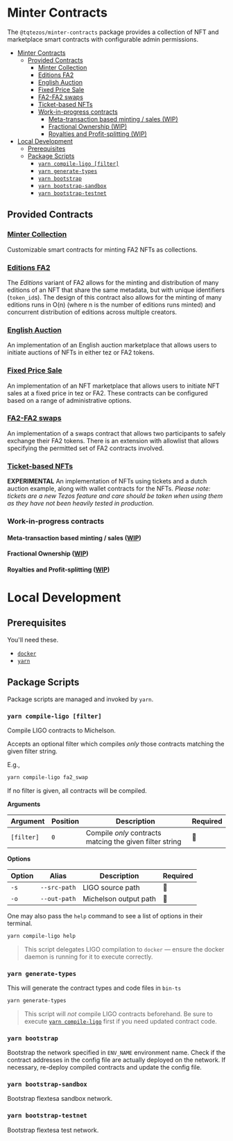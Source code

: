 # Minter Contracts

The `@tqtezos/minter-contracts` package provides a collection of NFT and marketplace smart contracts with configurable admin permissions.

- [Minter Contracts](#minter-contracts)
  - [Provided Contracts](#provided-contracts)
    - [Minter Collection](#minter-collection)
    - [Editions FA2](#editions-fa2)
    - [English Auction](#english-auction)
    - [Fixed Price Sale](#fixed-price-sale)
    - [FA2-FA2 swaps](#fa2-fa2-swaps)
    - [Ticket-based NFTs](#ticket-based-nfts)
    - [Work-in-progress contracts](#work-in-progress-contracts)
      - [Meta-transaction based minting / sales (WIP)](#meta-transaction-based-minting--sales-wip)
      - [Fractional Ownership (WIP)](#fractional-ownership-wip)
      - [Royalties and Profit-splitting (WIP)](#royalties-and-profit-splitting-wip)
- [Local Development](#local-development)
  - [Prerequisites](#prerequisites)
  - [Package Scripts](#package-scripts)
    - [`yarn compile-ligo [filter]`](#yarn-compile-ligo-filter)
    - [`yarn generate-types`](#yarn-generate-types)
    - [`yarn bootstrap`](#yarn-bootstrap)
    - [`yarn bootstrap-sandbox`](#yarn-bootstrap-sandbox)
    - [`yarn bootstrap-testnet`](#yarn-bootstrap-testnet)

## Provided Contracts

### [Minter Collection](/packages/minter-contracts/ligo/src/minter_collection)

Customizable smart contracts for minting FA2 NFTs as collections.

### [Editions FA2](/packages/minter-contracts/ligo/src/minter_collection/editions)
The _Editions_ variant of FA2 allows for the minting and distribution of many editions of an NFT that share the same metadata, but with unique identifiers (`token_id`s). The design of this contract also allows for the minting of many editions runs in O(n) (where n is the number of editions runs minted) and concurrent distribution of editions across multiple creators.

### [English Auction](/packages/minter-contracts/ligo/src/english_auction)

An implementation of an English auction marketplace that allows users to initiate auctions of NFTs in either tez or FA2 tokens.

### [Fixed Price Sale](/packages/minter-contracts/ligo/src/fixed_price_sale)

An implementation of an NFT marketplace that allows users to initiate NFT sales at a fixed price in tez or FA2. These contracts can be configured based on a range of administrative options.

### [FA2-FA2 swaps](/packages/minter-contracts/ligo/src/swaps)

An implementation of a swaps contract that allows two participants to safely exchange their FA2 tokens.
There is an extension with allowlist that allows specifying the permitted set of FA2 contracts involved.

### [Ticket-based NFTs](/packages/minter-contracts/ligo/src/tickets)

**EXPERIMENTAL** An implementation of NFTs using tickets and a dutch auction example, along with wallet contracts for the NFTs. _Please note: tickets are a new Tezos feature and care should be taken when using them as they have not been heavily tested in production._

### Work-in-progress contracts

#### Meta-transaction based minting / sales ([WIP](https://github.com/tqtezos/minter-sdk/pull/33))

#### Fractional Ownership ([WIP](https://github.com/tqtezos/smart-contracts/pull/57))

#### Royalties and Profit-splitting ([WIP](https://github.com/tqtezos/minter-sdk/pull/40))


# Local Development

## Prerequisites

You'll need these.

- [`docker`](https://www.docker.com/products/docker-desktop)
- [`yarn`](https://yarnpkg.com/getting-started/install)
  
## Package Scripts

Package scripts are managed and invoked by `yarn`.


### `yarn compile-ligo [filter]`

Compile LIGO contracts to Michelson. 

Accepts an optional filter which compiles _only_ those contracts matching the given filter string. 

E.g., 
```bash
yarn compile-ligo fa2_swap
```

If no filter is given, all contracts will be compiled.

**Arguments**

| Argument   | Position    | Description                                                | Required |
| --------   | ----------- | ---------------------------------------------------------  | -------- | 
| `[filter]` | `0`         | Compile _only_ contracts matcing the given filter string   | 🔘        |


**Options**

| Option | Alias               | Description              | Required |
| ------ | ------------------- | -----------------------  | -------- | 
| `-s`   |`--src-path`         | LIGO source path         | 🔘       |
| `-o`   |`--out-path`         | Michelson output path    | 🔘       |

One may also pass the `help` command to see a list of options in their terminal.
```bash
yarn compile-ligo help
```

> This script delegates LIGO compilation to `docker` — ensure the docker daemon is running for it to execute correctly.


### `yarn generate-types`

This will generate the contract types and code files in `bin-ts`

```bash
yarn generate-types
```

> This script will _not_ compile LIGO contracts beforehand. Be sure to execute [`yarn compile-ligo`](#yarn-compile-ligo-filter) first if you need updated contract code.


### `yarn bootstrap` 
Bootstrap the network specified in `ENV_NAME` environment name.
Check if the contract addresses in the config file are actually deployed on
the network. If necessary, re-deploy compiled contracts and update the config
file.

### `yarn bootstrap-sandbox` 
Bootstrap flextesa sandbox network.

### `yarn bootstrap-testnet`
Bootstrap flextesa test network.
